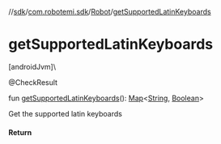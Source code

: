 //[sdk](../../../index.md)/[com.robotemi.sdk](../index.md)/[Robot](index.md)/[getSupportedLatinKeyboards](get-supported-latin-keyboards.md)

# getSupportedLatinKeyboards

[androidJvm]\

@CheckResult

fun [getSupportedLatinKeyboards](get-supported-latin-keyboards.md)(): [Map](https://kotlinlang.org/api/latest/jvm/stdlib/kotlin.collections/-map/index.html)&lt;[String](https://kotlinlang.org/api/latest/jvm/stdlib/kotlin/-string/index.html), [Boolean](https://kotlinlang.org/api/latest/jvm/stdlib/kotlin/-boolean/index.html)&gt;

Get the supported latin keyboards

#### Return
